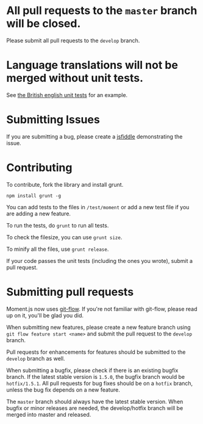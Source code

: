 All pull requests to the `master` branch will be closed.
========================================================

Please submit all pull requests to the `develop` branch.

Language translations will not be merged without unit tests.
============================================================

See [the British english unit tests](https://github.com/moment/moment/blob/develop/test/lang/en-gb.js) for an example.

Submitting Issues
=================

If you are submitting a bug, please create a [jsfiddle](http://jsfiddle.net/) demonstrating the issue.

Contributing
============

To contribute, fork the library and install grunt.

    npm install grunt -g

You can add tests to the files in `/test/moment` or add a new test file if you are adding a new feature.

To run the tests, do `grunt` to run all tests.

To check the filesize, you can use `grunt size`.

To minify all the files, use `grunt release`.

If your code passes the unit tests (including the ones you wrote), submit a pull request.

Submitting pull requests
========================

Moment.js now uses [git-flow](https://github.com/nvie/gitflow). If you're not familiar with git-flow, please read up on it, you'll be glad you did.

When submitting new features, please create a new feature branch using `git flow feature start <name>` and submit the pull request to the `develop` branch.

Pull requests for enhancements for features should be submitted to the `develop` branch as well.

When submitting a bugfix, please check if there is an existing bugfix branch. If the latest stable version is `1.5.0`, the bugfix branch would be `hotfix/1.5.1`. All pull requests for bug fixes should be on a `hotfix` branch, unless the bug fix depends on a new feature.

The `master` branch should always have the latest stable version. When bugfix or minor releases are needed, the develop/hotfix branch will be merged into master and released.

